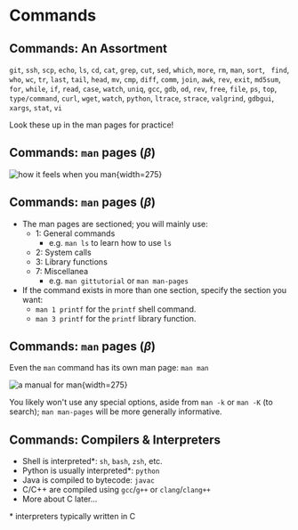 # Commands

## Commands: An Assortment

`git`, `ssh`, `scp`, `echo`, `ls`, `cd`, `cat`, `grep`, `cut`, `sed`, `which`, `more`, `rm`, `man`, `sort`, ` find`, `who`, `wc`, `tr`, `last`, `tail`, `head`, `mv`, `cmp`, `diff`, `comm`, `join`, `awk`, `rev`, `exit`, `md5sum`, `for`, `while`, `if`, `read`, `case`, `watch`, `uniq`, `gcc`, `gdb`, `od`, `rev`, `free`, `file`, `ps`, `top`, `type/command`, `curl`, `wget`, `watch`, `python`, `ltrace`, `strace`, `valgrind`, `gdbgui`, `xargs`, `stat`, `vi`

Look these up in the man pages for practice!

## Commands: `man` pages $(\beta)$

![how it feels when you man](lec01/man_answer.jpeg){width=275}

## Commands: `man` pages $(\beta)$

- The man pages are sectioned; you will mainly use:
  - 1: General commands
    - e.g. `man ls` to learn how to use `ls`
  - 2: System calls
  - 3: Library functions
  - 7: Miscellanea
    - e.g. `man gittutorial` or `man man-pages` <!--for an introduction to git or man pages`, `respectively-->
- If the command exists in more than one section, specify the section you want:
  - `man 1 printf` for the `printf` shell command.
  - `man 3 printf` for the `printf` library function.

## Commands: `man` pages $(\beta)$

Even the `man` command has its own man page: `man man`

![a manual for man](lec01/man_man.jpeg){width=275}

You likely won't use any special options, aside from `man -k` or `man -K` (to search); `man man-pages` will be more generally informative.

## Commands: Compilers & Interpreters

- Shell is interpreted\*: `sh`, `bash`, `zsh`, etc.
- Python is usually interpreted\*: `python`
- Java is compiled to bytecode: `javac`
- C/C++ are compiled using `gcc`/`g++` or `clang`/`clang++`
- More about C later\...

\* interpreters typically written in C
